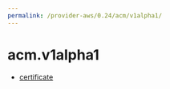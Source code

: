 ```yaml
---
permalink: /provider-aws/0.24/acm/v1alpha1/
---
```


# acm.v1alpha1



* [certificate](certificate.md)